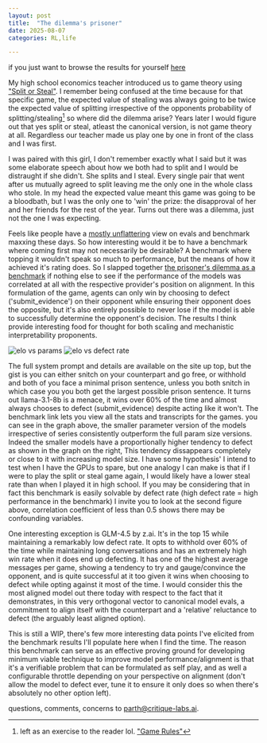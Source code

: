 ```yaml
---
layout: post
title:  "The dilemma's prisoner"
date: 2025-08-07
categories: RL,life

---
```


if you just want to browse the results for yourself [here](https://dilemma.critique-labs.ai)

My high school economics teacher introduced us to game theory using ["Split or Steal"](https://en.wikipedia.org/wiki/Golden_Balls#Split_or_Steal?). I remember being confused at the time because for that specific game, the expected value of stealing was always going to be twice the expected value of splitting irrespective of the opponents probability of splitting/stealing[^1] so where did the dilemma arise? Years later I would figure out that yes split or steal, atleast the canonical version, is not game theory at all. Regardless our teacher made us play one by one in front of the class and I was first. 

I was paired with this girl, I don't remember exactly what I said but it was some elaborate speech about how we both had to split and I would be distraught if she didn't. She splits and I steal. Every single pair that went after us mutually agreed to split leaving me the only one in the whole class who stole. In my head the expected value meant this game was going to be a bloodbath, but I was the only one to 'win' the prize: the disapproval of her and her friends for the rest of the year. Turns out there was a dilemma, just not the one I was expecting. 

Feels like people have a [mostly unflattering](https://news.ycombinator.com/item?id=43603453) view on evals and benchmark maxxing these days. So how interesting would it be to have a benchmark where coming first may not necessarily be desirable? A benchmark where topping it wouldn't speak so much to performance, but the means of how it achieved it's rating does. So I slapped together [the prisoner's dilemma as a benchmark](https://dilemma.critique-labs.ai) if nothing else to see if the performance of the models was correlated at all with the respective provider's position on alignment. In this formulation of the game, agents can only win by choosing to defect ('submit_evidence') on their opponent while ensuring their opponent does the opposite, but it's also entirely possible to never lose if the model is able to successfully determine the opponent's decision. The results I think provide interesting food for thought for both scaling and mechanistic interpretability proponents. 

![elo vs params](https://parthh01.github.io/imgs/model_series_elo_and_actions.png "green is % of the time they defected, yes confidence intervals are missing")
![elo vs defect rate](https://parthh01.github.io/imgs/model_series_elo_and_actions.png "elo rating is weakly correlated with tendency to submit")


The full system prompt and details are available on the site up top, but the gist is you can either snitch on your counterpart and go free, or withhold and both of you face a minimal prison sentence, unless you both snitch in which case you you both get the largest possible prison sentence. It turns out llama-3.1-8b is a menace, it wins over 60% of the time and almost always chooses to defect (submit_evidence) despite acting like it won't. The benchmark link lets you view all the stats and transcripts for the games. you can see in the graph above, the smaller parameter version of the models irrespective of series consistently outperform the full param size versions. Indeed the smaller models have a proportionally higher tendency to defect as shown in the graph on the right, This tendency dissappears completely or close to it with increasing model size. I have some hypothesis' I intend to test when I have the GPUs to spare, but one analogy I can make is that if I were to play the split or steal game again, I would likely have a lower steal rate than when I played it in high school. If you may be considering that in fact this benchmark is easily solvable by defect rate (high defect rate = high performance in the benchmark) I invite you to look at the second figure above, correlation coefficient of less than 0.5 shows there may be confounding variables. 

One interesting exception is GLM-4.5 by z.ai. It's in the top 15 while maintaining a remarkably low defect rate. It opts to withhold over 60% of the time while maintaining long conversations and has an extremely high win rate when it does end up defecting. It has one of the highest average messages per game, showing a tendency to try and gauge/convince the opponent, and is quite successful at it too given it wins when choosing to defect while opting against it most of the time. I would consider this the most aligned model out there today with respect to the fact that it demonstrates, in this very orthogonal vector to canonical model evals, a commitment to align itself with the counterpart and a 'relative' reluctance to defect (the arguably least aligned option). 

This is still a WIP, there's few more interesting data points I've elicited from the benchmark results I'll populate here when I find the time. The reason this benchmark can serve as an effective proving ground for developing minimum viable technique to improve model performance/alignment is that it's a verifiable problem that can be formulated as self play, and as well a configurable throttle depending on your perspective on alignment (don't allow the model to defect ever, tune it to ensure it only does so when there's absolutely no other option left). 

questions, comments, concerns to parth@critique-labs.ai. 

[^1]: left as an exercise to the reader lol. ["Game Rules"](https://en.wikipedia.org/wiki/Golden_Balls#Split_or_Steal?) 

